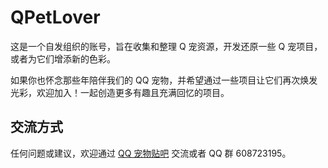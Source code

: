# QPetLover

这是一个自发组织的账号，旨在收集和整理 Q 宠资源，开发还原一些 Q 宠项目，或者为它们增添新的色彩。

如果你也怀念那些年陪伴我们的 QQ 宠物，并希望通过一些项目让它们再次焕发光彩，欢迎加入！一起创造更多有趣且充满回忆的项目。

## 交流方式

任何问题或建议，欢迎通过 [QQ 宠物贴吧](https://tieba.baidu.com/f?kw=qq%E5%AE%A0%E7%89%A9) 交流或者 QQ 群 608723195。